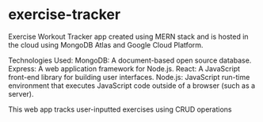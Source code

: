 # exercise-tracker
Exercise Workout Tracker app created using MERN stack and is hosted in the cloud using MongoDB Atlas and Google Cloud Platform.

Technologies Used: 
MongoDB: A document-based open source database.
Express: A web application framework for Node.js.
React: A JavaScript front-end library for building user interfaces.
Node.js: JavaScript run-time environment that executes JavaScript code outside of a browser (such as a server).

This web app tracks user-inputted exercises using CRUD operations
